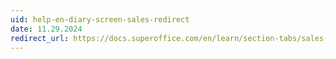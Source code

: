 ```yaml
---
uid: help-en-diary-screen-sales-redirect
date: 11.29.2024
redirect_url: https://docs.superoffice.com/en/learn/section-tabs/sales-tab.html
---
```

